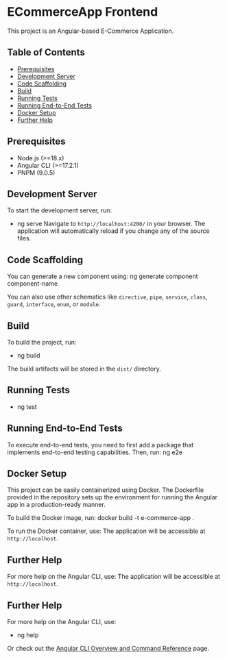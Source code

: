 # ECommerceApp Frontend

This project is an Angular-based E-Commerce Application.

## Table of Contents

- [Prerequisites](#prerequisites)
- [Development Server](#development-server)
- [Code Scaffolding](#code-scaffolding)
- [Build](#build)
- [Running Tests](#running-tests)
- [Running End-to-End Tests](#running-end-to-end-tests)
- [Docker Setup](#docker-setup)
- [Further Help](#further-help)

## Prerequisites

- Node.js (>=18.x)
- Angular CLI (>=17.2.1)
- PNPM (9.0.5)

## Development Server

To start the development server, run:

- ng serve
  Navigate to `http://localhost:4200/` in your browser. The application will automatically reload if you change any of the source files.

## Code Scaffolding

You can generate a new component using:
ng generate component component-name

You can also use other schematics like `directive`, `pipe`, `service`, `class`, `guard`, `interface`, `enum`, or `module`.

## Build

To build the project, run:

- ng build

The build artifacts will be stored in the `dist/` directory.

## Running Tests

- ng test

## Running End-to-End Tests

To execute end-to-end tests, you need to first add a package that implements end-to-end testing capabilities. Then, run:
ng e2e

## Docker Setup

This project can be easily containerized using Docker. The Dockerfile provided in the repository sets up the environment for running the Angular app in a production-ready manner.

To build the Docker image, run:
docker build -t e-commerce-app .

To run the Docker container, use:
The application will be accessible at `http://localhost`.

## Further Help

For more help on the Angular CLI, use:
The application will be accessible at `http://localhost`.

## Further Help

For more help on the Angular CLI, use:

- ng help

Or check out the [Angular CLI Overview and Command Reference](https://angular.io/cli) page.
